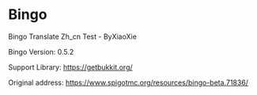 # Bingo

Bingo Translate Zh_cn Test - ByXiaoXie

Bingo Version: 0.5.2

Support Library: https://getbukkit.org/

Original address: https://www.spigotmc.org/resources/bingo-beta.71836/

